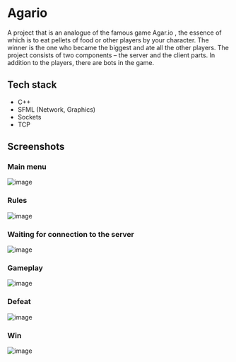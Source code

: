 # Agario
A project that is an analogue of the famous game Agar.io , the essence of which is to eat pellets of food or other players by your character. 
The winner is the one who became the biggest and ate all the other players. The project consists of two components – the server and the client parts. In addition to the players, there are bots in the game.
## Tech stack
+ C++
+ SFML (Network, Graphics)
+ Sockets
+ TCP

## Screenshots
### Main menu
![image](https://github.com/olegbordilovskiy/Agario-Client/assets/52831018/8839d245-ba94-4c0c-9afb-3d7168b2d1f2)
### Rules
![image](https://github.com/olegbordilovskiy/Agario-Client/assets/52831018/b47086d4-8ea0-418c-9fe7-327cc76eb33d)
### Waiting for connection to the server
![image](https://github.com/olegbordilovskiy/Agario-Client/assets/52831018/bd5c0d1c-a205-4cd1-b43a-8c4a74c4cd41)
### Gameplay
![image](https://github.com/olegbordilovskiy/Agario-Client/assets/52831018/da857acd-9520-416f-9387-6d1a20f6ceba)
### Defeat
![image](https://github.com/olegbordilovskiy/Agario-Client/assets/52831018/c62ba5a1-cd14-4b8b-aa11-963f23fdb20d)
### Win
![image](https://github.com/olegbordilovskiy/Agario-Client/assets/52831018/c9919647-272a-4cfa-80ed-48d2daf6f1a3)






